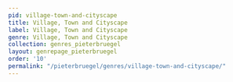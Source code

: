 ```yaml
---
pid: village-town-and-cityscape
title: Village, Town and Cityscape
label: Village, Town and Cityscape
genre: Village, Town and Cityscape
collection: genres_pieterbruegel
layout: genrepage_pieterbruegel
order: '10'
permalink: "/pieterbruegel/genres/village-town-and-cityscape/"
---
```

